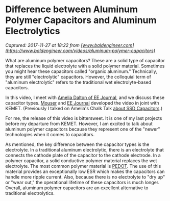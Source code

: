 # Difference between Aluminum Polymer Capacitors and Aluminum Electrolytics

_Captured: 2017-11-27 at 18:22 from [www.baldengineer.com](https://www.baldengineer.com/videos/aluminum-polymer-capacitors)_

What are aluminum polymer capacitors? These are a solid type of capacitor that replaces the liquid electrolyte with a solid polymer material. Sometimes you might hear these capacitors called "organic aluminum." Technically, they are still "electrolytic" capacitors. However, the colloquial term of "aluminum electrolytic" refers to the traditional wet electrolyte-based capacitors.

In this video, I meet with [Amelia Dalton of EE Journal](http://www.eejournal.com/chalk_talks/), and we discuss these capacitor types. [Mouser](http://mou.sr/kemet-poly-caps) and [EE Journal](https://www.eejournal.com) developed the video in joint with KEMET. (Previously I talked on Amelia's Chalk Talk [about SSD Capacitors](https://www.baldengineer.com/appearances/enterprise-ssd-capacitor-chalk-talk).)

For me, the release of this video is bittersweet. It is one of my last projects before my departure from KEMET. However, I am excited to talk about aluminum polymer capacitors because they represent one of the "newer" technologies when it comes to capacitors.

As mentioned, the key difference between the capacitor types is the electrolyte. In a traditional aluminum electrolytic, there is an electrolyte that connects the cathode plate of the capacitor to the cathode electrode. In a polymer capacitor, a solid conductive polymer material replaces the wet electrolyte. The most common polymer material is [PEDOT](https://en.wikipedia.org/wiki/PEDOT:PSS). The use of this material provides an exceptionally low ESR which makes the capacitors can handle more ripple current. Also, because there is no electrolyte to "dry up" or "wear out," the operational lifetime of these capacitors is much longer. Overall, aluminum polymer capacitors are an excellent alternative to traditional electrolytics.

